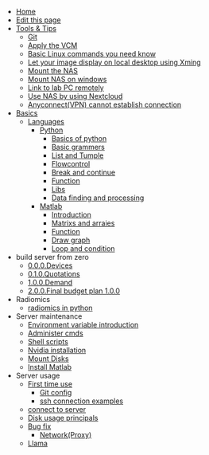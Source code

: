 <!-- docs/_sidebar.md -->

* [Home](README.md)
* [Edit this page](edit.md)
* [Tools & Tips](tools.md)
  * [Git](./Tools/git.md)
  * [Apply the VCM](./Tools/apply_vcm.md)
  * [Basic Linux commands you need know](./Tools/linux_commands.md)
  * [Let your image display on local desktop using Xming](./Tools/display_img_on_desktop.md)
  * [Mount the NAS](./Tools/nas_mount.md)
  * [Mount NAS on windows](./Tools/nas_on_windows.md)
  * [Link to lab PC remotely](./Tools/remote_to_labpc.md)
  * [Use NAS by using Nextcloud](./Tools/nextcloud.md)
  * [Anyconnect(VPN) cannot establish connection](./Tools/anyconnect_broken.md)
* [Basics](./basics/basics.md)
  * [Languages](./basics/languages/README.md)
    * [Python](./basics/languages/python/python.md)
      * [Basics of python](./basics/languages/python/1_basics_of_python.md)
      * [Basic grammers](./basics/languages/python/2_basic_grammers.md)
      * [List and Tumple](./basics/languages/python/3_list_and_tuple.md)
      * [Flowcontrol](./basics/languages/python/4_flowcontrol.md)
      * [Break and continue](./basics/languages/python/5_break_and_continue.md)
      * [Function](./basics/languages/python/6_function.md)
      * [Libs](./basics/languages/python/7_libs.md)
      * [Data finding and processing](./basics/languages/python/8_data_finding_and_processing.md)
    * [Matlab](./basics/languages/matlab/matlab.md)
      * [Introduction](./basics/languages/matlab/1_introduction.md)
      * [Matrixs and arraies](./basics/languages/matlab/2_matrices_andnd_arrays.md)
      * [Function](./basics/languages/matlab/3_functions.md)
      * [Draw graph](./basics/languages/matlab/4_draw_graphs.md)
      * [Loop and condition](./basics/languages/matlab/5_loop_and_condition.md)
* build server from zero
  * [0.0.0.Devices](./build%20server%20from%20zero/0_devices%20we%20can%20use.md)
  * [0.1.0.Quotations](./build%20server%20from%20zero/0.1.0_devices%20cost.md)
  * [1.0.0.Demand](./build%20server%20from%20zero/1_find%20out%20what%20we%20want.md)
  * [2.0.0.Final budget plan 1.0.0](./build%20server%20from%20zero/2.0.0.budget_plan1.0.0.md)
* Radiomics
  * [radiomics in python](./radiomics/pyradiomics.md)
* Server maintenance
  * [Environment variable introduction](./server%20maintance/env_voriable.md)
  * [Administer cmds](./server%20maintance/frequently_used_cmds.md)
  * [Shell scripts](./server%20maintance/shell%20scripts.md)
  * [Nvidia installation](./server%20maintance/nvidia_install.md)
  * [Mount Disks](./server%20maintance/mnt_disk.md)
  * [Install Matlab](./server%20maintance/matlab_install.md)
* Server usage
  * [First time use](./server%20users/first_time_use.md)
    * [Git config](./server%20users/firsttime/git_config.md)
    * [ssh connection examples](./server%20users/firsttime/ssh_example.md)
  * [connect to server](./server%20users/connection.md)
  * [Disk usage principals](./server%20users/datastorge.md)
  * [Bug fix](./server%20users/bug_fix.md)
    * [Network(Proxy)](./server%20users/bug_fix/proxy_related.md)
  * [Llama](./server%20users/llama.md)